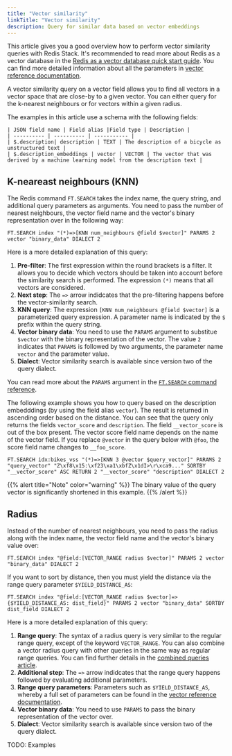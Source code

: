 ```yaml
---
title: "Vector similarity"
linkTitle: "Vector similarity"
description: Query for similar data based on vector embeddings
---
```


This article gives you a good overview how to perform vector similarity queries with Redis Stack. It's recommended to read more about Redis as a vector database in the [Redis as a vector database quick start guide](/docs/get-started/vector-database/). You can find more detailed information about all the parameters in [vector reference documentation](/docs/interact/search-and-query/advanced-concepts/vectors/).

A vector similarity query on a vector field allows you to find all vectors in a vector space that are close-by to a given vector. You can either query for the k-nearest neighbours or for vectors within a given radius.

The examples in this article use a schema with the following fields:

```
| JSON field name | Field alias |Field type | Description |
| ---------- | ---------- | ----------- |
| $.description| description | TEXT | The description of a bicycle as unstructured text |
| $.description_embeddings | vector | VECTOR | The vector that was derived by a machine learning model from the description text | 
```


## K-neareast neighbours (KNN)

The Redis command `FT.SEARCH` takes the index name, the query string, and additional query parameters as arguments. You need to pass the number of nearest neighbours, the vector field name and the vector's binary representation over in the following way:

```
FT.SEARCH index "(*)=>[KNN num_neighbours @field $vector]" PARAMS 2 vector "binary_data" DIALECT 2
```

Here is a more detailed explanation of this query:

1. **Pre-filter**: The first expression within the round brackets is a filter. It allows you to decide which vectors should be taken into account before the similarity search is performed. The expression `(*)` means that all vectors are considered.
2. **Next step**: The `=>` arrow indidcates that the pre-filtering happens before the vector-similarity search.
3. **KNN query**: The expression `[KNN num_neighbours @field $vector]` is a parameterized query expression. A parameter name is indicated by the `$` prefix within the query string.
4. **Vector binary data**: You need to use the `PARAMS` argument to substitue `$vector` with the binary representation of the vector. The value `2` indicates that `PARAMS` is followed by two arguments, the parameter name `vector` and the parameter value.
5. **Dialect**: Vector similarity search is available since version two of the query dialect.

You can read more about the `PARAMS` argument in the [`FT.SEARCH` command reference](/commands/ft.search/).

The following example shows you how to query based on the description embedddings (by using the field alias `vector`). The result is returned in ascending order based on the distance. You can see that the query only returns the fields `vector_score` and `description`. The field `__vector_score` is out of the box present. The vector score field name depends on the name of the vector field. If you replace `@vector` in the query below with `@foo`, the score field name changes to `__foo_score`.

```
FT.SEARCH idx:bikes_vss "(*)=>[KNN 3 @vector $query_vector]" PARAMS 2 "query_vector" "Z\xf8\x15:\xf23\xa1\xbfZ\x1dI>\r\xca9..." SORTBY "__vector_score" ASC RETURN 2 "__vector_score" "description" DIALECT 2
```

{{% alert title="Note" color="warning" %}}
The binary value of the query vector is significantly shortened in this example.
{{% /alert  %}}


## Radius

Instead of the number of nearest neighbours, you need to pass the radius along with the index name, the vector field name and the vector's binary value over:

```
FT.SEARCH index "@field:[VECTOR_RANGE radius $vector]" PARAMS 2 vector "binary_data" DIALECT 2
```

If you want to sort by distance, then you must yield the distance via the range query parameter `$YIELD_DISTANCE_AS`:

```
FT.SEARCH index "@field:[VECTOR_RANGE radius $vector]=>{$YIELD_DISTANCE_AS: dist_field}" PARAMS 2 vector "binary_data" SORTBY dist_field DIALECT 2
```

Here is a more detailed explanation of this query:

1. **Range query**: The syntax of a radius query is very similar to the regular range query, except of the keyword `VECTOR_RANGE`. You can also combine a vector radius query with other queries in the same way as regular range queries.  You can find further details in the [combined queries article](/docs/query/combined).
2. **Additional step**: The `=>` arrow indidcates that the range query happens followed by evaluating additional parameters.
3. **Range query parameters**: Parameters such as `$YIELD_DISTANCE_AS`, whereby a full set of parameters can be found in the [vector reference documentation](TODO).
4. **Vector binary data**: You need to use `PARAMS` to pass the binary representation of the vector over.
5. **Dialect**: Vector similarity search is available since version two of the query dialect.


TODO: Examples











